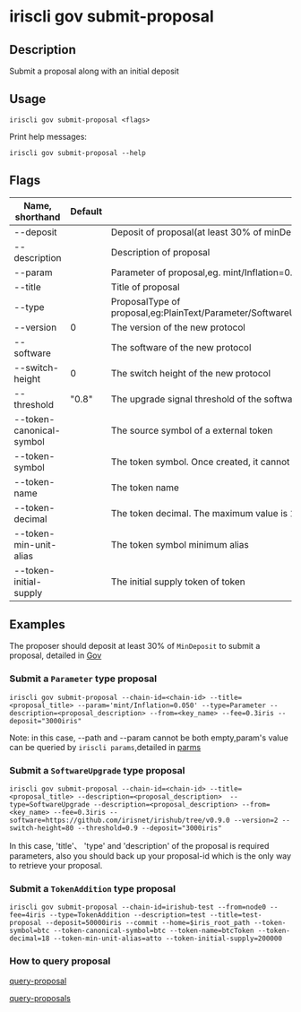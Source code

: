 # iriscli gov submit-proposal

## Description

Submit a proposal along with an initial deposit

## Usage

```
iriscli gov submit-proposal <flags>
```

Print help messages:

```
iriscli gov submit-proposal --help
```

## Flags

| Name, shorthand          | Default | Description                                                                                                  | Required |
| ------------------------ | ------- | -------------------------------------------------------------------------------------------------------------| -------- |
| --deposit                |         | Deposit of proposal(at least  30% of minDeposit)                                                             |          |
| --description            |         | Description of proposal                                                                                      | true     |
| --param                  |         | Parameter of proposal,eg. mint/Inflation=0.050                                                               |          |
| --title                  |         | Title of proposal                                                                                            | true     |
| --type                   |         | ProposalType of proposal,eg:PlainText/Parameter/SoftwareUpgrade/SoftwareHalt/CommunityTaxUsage/TokenAddition | true     |
| --version                | 0       | The version of the new protocol                                                                              |          |
| --software               |         | The software of the new protocol                                                                             |          |
| --switch-height          | 0       | The switch height of the new protocol                                                                        |          |
| --threshold              | "0.8"   | The upgrade signal threshold of the software upgrade                                                         |          |
| --token-canonical-symbol |         | The source symbol of a external token                                                                        |          | 
| --token-symbol           |         | The token symbol. Once created, it cannot be modified                                                        |          |
| --token-name             |         | The token name                                                                                               |          |
| --token-decimal          |         | The token decimal. The maximum value is 18                                                                   |          |
| --token-min-unit-alias   |         | The token symbol minimum alias                                                                               |          |
| --token-initial-supply   |         | The initial supply token of token                                                                            |          |

## Examples

The proposer should deposit at least 30% of `MinDeposit` to submit a proposal,  detailed in [Gov](../../features/governance.md)

### Submit a `Parameter` type proposal

```shell
iriscli gov submit-proposal --chain-id=<chain-id> --title=<proposal_title> --param='mint/Inflation=0.050' --type=Parameter --description=<proposal_description> --from=<key_name> --fee=0.3iris --deposit="3000iris" 
```

Note: in this case, --path and --param cannot be both empty,param's value can be queried by `iriscli params`,detailed in [parms](../params/README.md)

### Submit a `SoftwareUpgrade` type proposal

```shell
iriscli gov submit-proposal --chain-id=<chain-id> --title=<proposal_title> --description=<proposal_description>  --type=SoftwareUpgrade --description=<proposal_description> --from=<key_name> --fee=0.3iris --software=https://github.com/irisnet/irishub/tree/v0.9.0 --version=2 --switch-height=80 --threshold=0.9 --deposit="3000iris" 
```

In this case, 'title'、 'type' and 'description' of the proposal is required parameters, also you should back up your proposal-id which is the only way to retrieve your proposal.

### Submit a `TokenAddition` type proposal

```shell
iriscli gov submit-proposal --chain-id=irishub-test --from=node0 --fee=4iris --type=TokenAddition --description=test --title=test-proposal --deposit=50000iris --commit --home=$iris_root_path --token-symbol=btc --token-canonical-symbol=btc --token-name=btcToken --token-decimal=18 --token-min-unit-alias=atto --token-initial-supply=200000
```

###  How to query proposal

[query-proposal](query-proposal.md)

[query-proposals](query-proposals.md)
